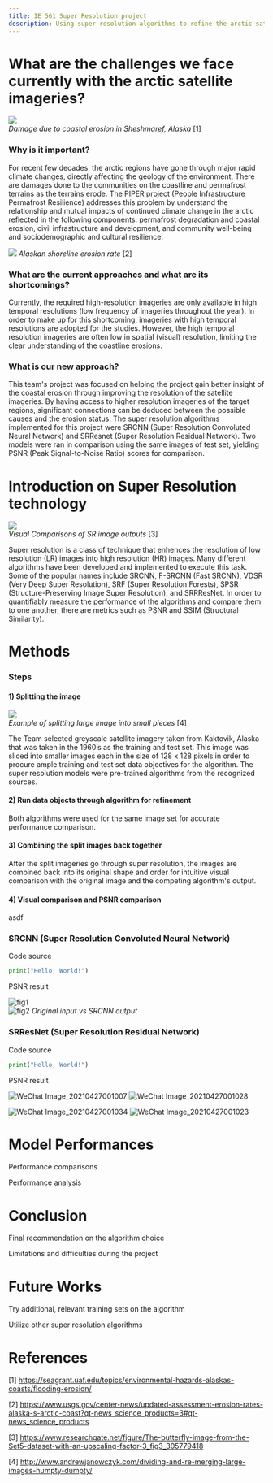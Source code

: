 ```yaml
---
title: IE 561 Super Resolution project 
description: Using super resolution algorithms to refine the arctic satellite imageries
--- 
```


# What are the challenges we face currently with the arctic satellite imageries?



![](https://seagrant.uaf.edu/topics/environmental-hazards-alaskas-coasts/flooding-erosion/images/mvc-009f.jpg)
<br />
_Damage due to coastal erosion in Sheshmaref, Alaska_ [1]

### Why is it important?

For recent few decades, the arctic regions have gone through major rapid climate changes, directly affecting the geology of the environment. There are damages done to the communities on the coastline and permafrost terrains as the terrains erode. The PIPER project (People Infrastructure Permafrost Resilience) addresses this problem by understand the relationship and mutual impacts of continued climate change in the arctic reflected in the following components: permafrost degradation and coastal erosion, civil infrastructure and development, and community well-being and sociodemographic and cultural resilience.

![](https://prd-wret.s3.us-west-2.amazonaws.com/assets/palladium/production/s3fs-public/styles/full_width/public/thumbnails/image/GibbsRichmond2015_NorthSlopeShorelineChangeSM.jpg)
_Alaskan shoreline erosion rate_ [2]

### What are the current approaches and what are its shortcomings?

Currently, the required high-resolution imageries are only available in high temporal resolutions (low frequency of imageries throughout the year). In order to make up for this shortcoming, imageries with high temporal resolutions are adopted for the studies. However, the high temporal resolution imageries are often low in spatial (visual) resolution, limiting the clear understanding of the coastline erosions. 

### What is our new approach?

This team's project was focused on helping the project gain better insight of the coastal erosion through improving the resolution of the satellite imageries. By having access to higher resolution imageries of the target regions, significant connections can be deduced between the possible causes and the erosion status. The super resolution algorithms implemented for this project were SRCNN (Super Resolution Convoluted Neural Network) and SRResnet (Super Resolution Residual Network). Two models were ran in comparison using the same images of test set, yielding PSNR (Peak Signal-to-Noise Ratio) scores for comparison.



# Introduction on Super Resolution technology

![](https://www.researchgate.net/profile/Chen-Change-Loy/publication/305779418/figure/fig3/AS:390953274757123@1470221932952/The-butterfly-image-from-the-Set5-dataset-with-an-upscaling-factor-3.png)
<br />
_Visual Comparisons of SR image outputs_ [3]


Super resolution is a class of technique that enhences the resolution of low resolution (LR) images into high resolution (HR) images. Many different algorithms have been developed and implemented to execute this task. Some of the popular names include SRCNN, F-SRCNN (Fast SRCNN), VDSR (Very Deep Super Resolution), SRF (Super Resolution Forests), SPSR (Structure-Preserving Image Super Resolution), and SRRResNet. In order to quantifiably measure the performance of the algorithms and compare them to one another, there are metrics such as PSNR and SSIM (Structural Similarity).


# Methods

### Steps

#### 1) Splitting the image

![](http://www.andrewjanowczyk.com/wp-content/uploads/2016/07/small_tiles.png)
<br />
_Example of splitting large image into small pieces_ [4]

The Team selected greyscale satellite imagery taken from Kaktovik, Alaska that was taken in the 1960’s as the training and test set. This image was sliced into smaller images each in the size of 128 x 128 pixels in order to procure ample training and test set data objectives for the algorithm. The super resolution models were pre-trained algorithms from the recognized sources.

#### 2) Run data objects through algorithm for refinement

Both algorithms were used for the same image set for accurate performance comparison. 

#### 3) Combining the split images back together

After the split imageries go through super resolution, the images are combined back into its original shape and order for intuitive visual comparison with the original image and the competing algorithm's output.

#### 4) Visual comparison and PSNR comparison

asdf

### SRCNN (Super Resolution Convoluted Neural Network)

Code source

```Python
print("Hello, World!")
```

PSNR result

![fig1](https://user-images.githubusercontent.com/74638365/116183696-5d230180-a6ec-11eb-85f7-a9ca1f68d07e.jpg)
<br />
![fig2](https://user-images.githubusercontent.com/74638365/116183700-5f855b80-a6ec-11eb-8232-948ed7851bfb.jpg)
_Original input vs SRCNN output_


### SRResNet (Super Resolution Residual Network)

Code source

```Python
print("Hello, World!")
```

PSNR result

![WeChat Image_20210427001007](https://user-images.githubusercontent.com/74638365/116184159-374a2c80-a6ed-11eb-9bae-6c542caeced1.jpg)
![WeChat Image_20210427001028](https://user-images.githubusercontent.com/74638365/116184185-403afe00-a6ed-11eb-8c7e-4fd6a5e3a292.jpg)

![WeChat Image_20210427001034](https://user-images.githubusercontent.com/74638365/116184191-44ffb200-a6ed-11eb-8b47-9972a50c7a02.jpg)
![WeChat Image_20210427001023](https://user-images.githubusercontent.com/74638365/116184196-47620c00-a6ed-11eb-9d39-be562e7a639e.jpg)


# Model Performances

Performance comparisons

Performance analysis


# Conclusion

Final recommendation on the algorithm choice

Limitations and difficulties during the project


# Future Works

Try additional, relevant training sets on the algorithm

Utilize other super resolution algorithms



# References
[1] https://seagrant.uaf.edu/topics/environmental-hazards-alaskas-coasts/flooding-erosion/

[2] https://www.usgs.gov/center-news/updated-assessment-erosion-rates-alaska-s-arctic-coast?qt-news_science_products=3#qt-news_science_products

[3] https://www.researchgate.net/figure/The-butterfly-image-from-the-Set5-dataset-with-an-upscaling-factor-3_fig3_305779418

[4] http://www.andrewjanowczyk.com/dividing-and-re-merging-large-images-humpty-dumpty/
